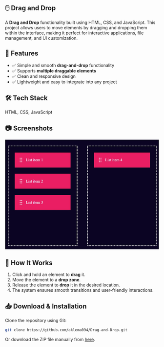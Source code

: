 ## 🖱️ Drag and Drop  

A **Drag and Drop** functionality built using HTML, CSS, and JavaScript. This project allows users to move elements by dragging and dropping them within the interface, making it perfect for interactive applications, file management, and UI customization.  

## 🚀 Features  
- ✅ Simple and smooth **drag-and-drop** functionality  
- ✅ Supports **multiple draggable elements**  
- ✅ Clean and responsive design  
- ✅ Lightweight and easy to integrate into any project  

## 🛠 Tech Stack  
HTML, CSS, JavaScript  

## 📷 Screenshots  
![Drag and Drop Screenshot](images/dragdrop.jpg)  
  

## 📌 How It Works  
1. Click and hold an element to **drag** it.  
2. Move the element to a **drop zone**.  
3. Release the element to **drop** it in the desired location.  
4. The system ensures smooth transitions and user-friendly interactions.  

## 📥 Download & Installation  
Clone the repository using Git:  
```bash
git clone https://github.com/aklema094/Drag-and-Drop.git
```  
Or download the ZIP file manually from [here](https://github.com/aklema094/Drag-and-Drop/archive/refs/heads/main.zip).  
